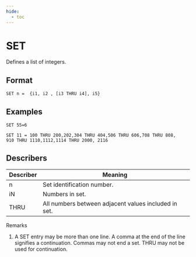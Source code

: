 ```yaml
---
hide:
  - toc
---
```

# SET
Defines a list of integers.

## Format
`SET n =  {i1, i2 , [i3 THRU i4], i5}`

## Examples
`SET 55=6`

```
SET 11 = 100 THRU 200,202,304 THRU 404,506 THRU 606,708 THRU 808,
910 THRU 1110,1112,1114 THRU 2000, 2116
```

## Describers
| Describer  | Meaning  |
| ---------- | -------- |
| n          | Set identification number. |
| iN         | Numbers in set.            |
| THRU       | All numbers between adjacent values included in set.    |

Remarks
1. A SET entry may be more than one line. A comma at the end of the line signifies a continuation. Commas may not end a set. THRU may not be used for continuation.
